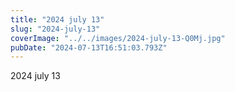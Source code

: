 ```yaml
---
title: "2024 july 13"
slug: "2024-july-13"
coverImage: "../../images/2024-july-13-Q0Mj.jpg"
pubDate: "2024-07-13T16:51:03.793Z"
---
```


2024 july 13
